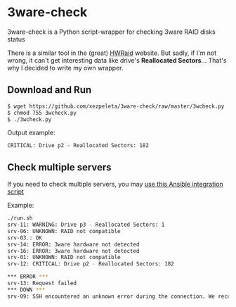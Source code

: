 3ware-check
===========

3ware-check is a Python script-wrapper for checking 3ware RAID disks status

There is a similar tool in the (great) [HWRaid](http://hwraid.le-vert.net/wiki/DebianPackages) website. But sadly, if I'm not wrong, it can't get interesting data like drive's **Reallocated Sectors**... That's why I decided to write my own wrapper.

## Download and Run
```bash
$ wget https://github.com/xezpeleta/3ware-check/raw/master/3wcheck.py
$ chmod 755 3wcheck.py
$ ./3wcheck.py
```

Output example:
```
CRITICAL: Drive p2 - Reallocated Sectors: 182
```

## Check multiple servers

If you need to check multiple servers, you may [use this Ansible integration script](https://github.com/xezpeleta/my-ansible-playbooks/tree/master/check-raid-status)

Example:
```bash
./run.sh
srv-11: WARNING: Drive p3 - Reallocated Sectors: 1
srv-06: UNKNOWN: RAID not compatible
srv-03.: OK
srv-14: ERROR: 3ware hardware not detected
srv-16: ERROR: 3ware hardware not detected
srv-01: UNKNOWN: RAID not compatible
srv-12: CRITICAL: Drive p2 - Reallocated Sectors: 182

*** ERROR ***
srv-13: Request failed
*** DOWN ***
srv-09: SSH encountered an unknown error during the connection. We recommend you re-run the command using -vvvv, which will enable SSH debugging output to help diagnose the issue
```
